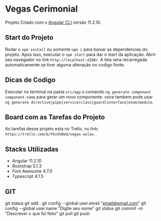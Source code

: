 # Vegas Cerimonial

Projeto Criado com o  [Angular CLI](https://github.com/angular/angular-cli) versão 11.2.10.

## Start do Projeto

Rodar o `npm install` ou  somente `npm i` para baixar as dependencias do projeto. Apos isso, executar o
`npm start` para dar o start da aplicação. Abrir seu navegador no link `http://localhost:4200/`. A tela sera recarregada automaticamente se tiver alguma alteração no codigo fonte.

## Dicas de Codigo

Executar no terminal na pasta `src/app` o comando `ng generate component component-name` para gerar um novo componente. voce tambem pode usar `ng generate directive|pipe|service|class|guard|interface|enum|module`.

## Board com as Tarefas do Projeto

As tarefas desse projeto esta no Trello, no link: `https://trello.com/b/YkvShBeO/vegas-aulas`.

## Stacks Utilizadas

- Angular 11.2.10
- Bootstrap 5.1.3
- Font Awesome 4.7.0
- Typescript 4.1.5

## GIT
git status
git add .
git config --global user.email "email@email.com"
git config --global user.name "Digite seu nome"
git status
git commit -m "Descrever o que foi feito"
git pull
git push